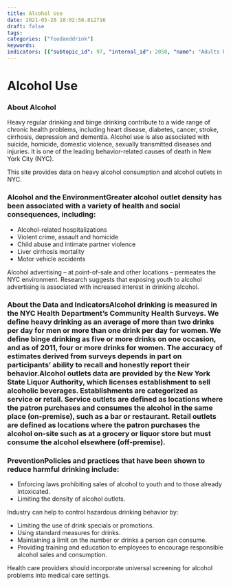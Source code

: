 ```yaml
---
title: Alcohol Use
date: 2021-05-28 18:02:58.812716
draft: false
tags: 
categories: ["foodanddrink"]
keywords: 
indicators: [{"subtopic_id": 97, "internal_id": 2050, "name": "Adults Reporting Heavy Drinking", "URL": "https://a816-dohbesp.nyc.gov/IndicatorPublic/VisualizationData.aspx?id=2050,719b87,97,Summarize"}, {"subtopic_id": 97, "internal_id": 2051, "name": "Adults Who Binge Drink", "URL": "https://a816-dohbesp.nyc.gov/IndicatorPublic/VisualizationData.aspx?id=2051,719b87,97,Summarize"}, {"subtopic_id": 97, "internal_id": 2056, "name": "Underage Drinking", "URL": "https://a816-dohbesp.nyc.gov/IndicatorPublic/VisualizationData.aspx?id=2056,719b87,97,Summarize"}, {"subtopic_id": 97, "internal_id": 2055, "name": "Youth Who Binge Drink", "URL": "https://a816-dohbesp.nyc.gov/IndicatorPublic/VisualizationData.aspx?id=2055,719b87,97,Summarize"}]
---
```

# Alcohol Use
### About Alcohol


Heavy regular drinking and binge drinking contribute to a wide range of chronic health problems, including heart disease, diabetes, cancer, stroke, cirrhosis, depression and dementia. Alcohol use is also associated with suicide, homicide, domestic violence, sexually transmitted diseases and injuries. It is one of the leading behavior-related causes of death in New York City (NYC).


This site provides data on heavy alcohol consumption and alcohol outlets in NYC.


### Alcohol and the EnvironmentGreater alcohol outlet density has been associated with a variety of health and social consequences, including:


* Alcohol-related hospitalizations
* Violent crime, assault and homicide
* Child abuse and intimate partner violence
* Liver cirrhosis mortality
* Motor vehicle accidents


Alcohol advertising – at point-of-sale and other locations – permeates the NYC environment. Research suggests that exposing youth to alcohol advertising is associated with increased interest in drinking alcohol.   
  



### About the Data and IndicatorsAlcohol drinking is measured in the NYC Health Department’s Community Health Surveys. We define heavy drinking as an average of more than two drinks per day for men or more than one drink per day for women. We define binge drinking as five or more drinks on one occasion, and as of 2011, four or more drinks for women. The accuracy of estimates derived from surveys depends in part on participants’ ability to recall and honestly report their behavior.Alcohol outlets data are provided by the New York State Liquor Authority, which licenses establishment to sell alcoholic beverages. Establishments are categorized as service or retail. Service outlets are defined as locations where the patron purchases and consumes the alcohol in the same place (on-premise), such as a bar or restaurant. Retail outlets are defined as locations where the patron purchases the alcohol on-site such as at a grocery or liquor store but must consume the alcohol elsewhere (off-premise).


### PreventionPolicies and practices that have been shown to reduce harmful drinking include:


* Enforcing laws prohibiting sales of alcohol to youth and to those already intoxicated.
* Limiting the density of alcohol outlets.


Industry can help to control hazardous drinking behavior by:


* Limiting the use of drink specials or promotions.
* Using standard measures for drinks.
* Maintaining a limit on the number or drinks a person can consume.
* Providing training and education to employees to encourage responsible alcohol sales and consumption.


Health care providers should incorporate universal screening for alcohol problems into medical care settings.


